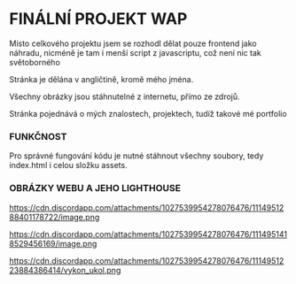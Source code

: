 # FINÁLNÍ PROJEKT WAP

Místo celkového projektu jsem se rozhodl dělat pouze frontend jako náhradu, nicméně je tam i menší script z javascriptu, což není nic tak světoborného

Stránka je dělána v angličtině, kromě mého jména.

Všechny obrázky jsou stáhnutelné z internetu, přímo ze zdrojů.

Stránka pojednává o mých znalostech, projektech, tudíž takové mé portfolio

### FUNKČNOST

Pro správné fungování kódu je nutné stáhnout všechny soubory, tedy index.html i celou složku assets.

### OBRÁZKY WEBU A JEHO LIGHTHOUSE

https://cdn.discordapp.com/attachments/1027539954278076476/1114951288401178722/image.png

https://cdn.discordapp.com/attachments/1027539954278076476/1114951418529456169/image.png

https://cdn.discordapp.com/attachments/1027539954278076476/1114951223884386414/vykon_ukol.png
